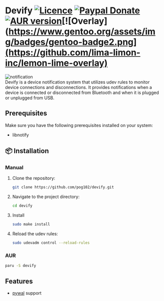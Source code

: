 # Devify [![Licence](https://img.shields.io/badge/License-MIT-yellow.svg)](LICENSE) [![Paypal Donate](https://img.shields.io/badge/Donate-Paypal-2244dd.svg)](https://www.paypal.com/paypalme/ernisD)   [![AUR version](https://img.shields.io/aur/version/devify)](https://aur.archlinux.org/packages/devify)[![Overlay](https://www.gentoo.org/assets/img/badges/gentoo-badge2.png](https://github.com/lima-limon-inc/lemon-lime-overlay)
![notification](https://raw.githubusercontent.com/pog102/devify/main/preview.png)
<br>
Devify is a device notification system that utilizes udev rules to monitor device connections and disconnections. It provides notifications when a device is connected or disconnected from Bluetooth and when it is plugged or unplugged from USB.

## Prerequisites

Make sure you have the following prerequisites installed on your system:

- libnotify

## 📦 Installation
### Manual
1. Clone the repository:

   ```bash
   git clone https://github.com/pog102/devify.git
   ```

2. Navigate to the project directory:

   ```bash
   cd devify
   ```

3. Install

     ```bash
     sudo make install
     ```
4. Reload the udev rules:

   ```bash
   sudo udevadm control --reload-rules
   ```
### AUR

```bash
paru -S devify
```
## Features
- [pywal](https://github.com/dylanaraps/pywal) support
